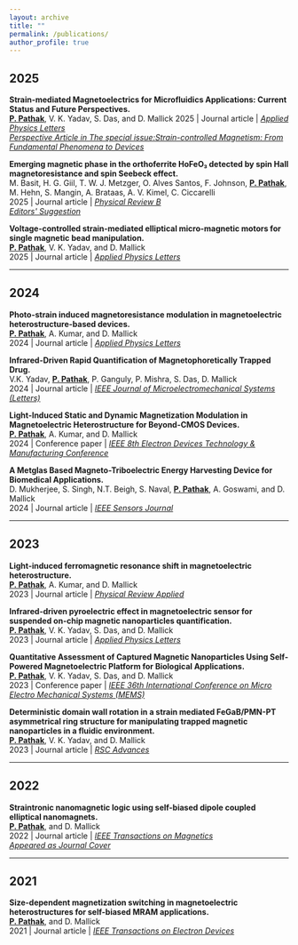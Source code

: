 ```yaml
---
layout: archive
title: ""
permalink: /publications/
author_profile: true
---
```


<style>
  .archive {
    text-align: justify;
    font-family: 'Helvetica Neue', Arial, sans-serif;
    line-height: 1.6;
    color: #333333;
    max-width: 900px; /* Adjust max-width as needed */
    margin-left: auto;
    margin-right: auto;
    padding-left: 10px; /* Reduced left padding */
    padding-right: 10px; /* Added right padding for symmetry */
    font-size: 14px;
  }

  .archive a {
    color: #007A87;
    text-decoration: none;
  }

  .archive a:hover {
    text-decoration: underline;
  }
</style>

## 2025
**Strain-mediated Magnetoelectrics for Microfluidics Applications: Current Status and Future Perspectives.**  
**[P. Pathak](https://doi.org/10.1063/5.0285155)**, V. K. Yadav, S. Das, and D. Mallick 
2025 | Journal article | *[Applied Physics Letters](https://journals.aps.org/prb/pdf/10.1063/5.0285155)*  
*[Perspective Article in The special issue:Strain-controlled Magnetism: From Fundamental Phenomena to Devices](https://journals.aps.org/prb/abstract/10.1063/5.0285155)*


**Emerging magnetic phase in the orthoferrite HoFeO₃ detected by spin Hall magnetoresistance and spin Seebeck effect.**  
M. Basit, H. G. Giil, T. W. J. Metzger, O. Alves Santos, F. Johnson, **[P. Pathak](https://journals.aps.org/prb/pdf/10.1103/q38x-g97c)**, M. Hehn, S. Mangin, A. Brataas, A. V. Kimel, C. Ciccarelli  
2025 | Journal article | *[Physical Review B](https://journals.aps.org/prb/pdf/10.1103/q38x-g97c)*  
*[Editors' Suggestion](https://journals.aps.org/prb/abstract/10.1103/q38x-g97c)*


**Voltage-controlled strain-mediated elliptical micro-magnetic motors for single magnetic bead manipulation.**  
**[P. Pathak](https://pubs.aip.org/aip/apl/article-abstract/126/7/074101/3336252/Voltage-controlled-strain-mediated-elliptical?redirectedFrom=fulltext)**, V. K. Yadav, and D. Mallick  
2025 | Journal article | *[Applied Physics Letters](https://pubs.aip.org/aip/apl/article-abstract/126/7/074101/3336252/Voltage-controlled-strain-mediated-elliptical?redirectedFrom=fulltext)*  

---

## 2024

**Photo-strain induced magnetoresistance modulation in magnetoelectric heterostructure-based devices.**  
**[P. Pathak](https://pubs.aip.org/aip/apl/article/124/11/112401/3270349/Photo-strain-induced-magnetoresistance-modulation)**, A. Kumar, and D. Mallick  
2024 | Journal article | *[Applied Physics Letters](https://pubs.aip.org/aip/apl/article/124/11/112401/3270349/Photo-strain-induced-magnetoresistance-modulation)*  

**Infrared-Driven Rapid Quantification of Magnetophoretically Trapped Drug.**  
V.K. Yadav, **[P. Pathak](https://ieeexplore.ieee.org/abstract/document/10444513)**, P. Ganguly, P. Mishra, S. Das, D. Mallick  
2024 | Journal article | *[IEEE Journal of Microelectromechanical Systems (Letters)](https://ieeexplore.ieee.org/abstract/document/10444513)*  

**Light-Induced Static and Dynamic Magnetization Modulation in Magnetoelectric Heterostructure for Beyond-CMOS Devices.**  
**[P. Pathak](https://ieeexplore.ieee.org/abstract/document/10512272)**, A. Kumar, and D. Mallick  
2024 | Conference paper | *[IEEE 8th Electron Devices Technology & Manufacturing Conference](https://ieeexplore.ieee.org/abstract/document/10512272)*  

**A Metglas Based Magneto-Triboelectric Energy Harvesting Device for Biomedical Applications.**  
D. Mukherjee, S. Singh, N.T. Beigh, S. Naval, **[P. Pathak](https://ieeexplore.ieee.org/document/10638456)**, A. Goswami, and D. Mallick  
2024 | Journal article | *[IEEE Sensors Journal](https://ieeexplore.ieee.org/document/10638456)*  

---

## 2023

**Light-induced ferromagnetic resonance shift in magnetoelectric heterostructure.**  
**[P. Pathak](https://doi.org/10.1103/PhysRevApplied.20.044055)**, A. Kumar, and D. Mallick  
2023 | Journal article | *[Physical Review Applied](https://doi.org/10.1103/PhysRevApplied.20.044055)*  

**Infrared-driven pyroelectric effect in magnetoelectric sensor for suspended on-chip magnetic nanoparticles quantification.**  
**[P. Pathak](https://doi.org/10.1063/5.0141048)**, V. K. Yadav, S. Das, and D. Mallick  
2023 | Journal article | *[Applied Physics Letters](https://doi.org/10.1063/5.0141048)*  

**Quantitative Assessment of Captured Magnetic Nanoparticles Using Self-Powered Magnetoelectric Platform for Biological Applications.**  
**[P. Pathak](https://doi.org/10.1109/MEMS49605.2023.10052508)**, V. K. Yadav, S. Das, and D. Mallick  
2023 | Conference paper | *[IEEE 36th International Conference on Micro Electro Mechanical Systems (MEMS)](https://doi.org/10.1109/MEMS49605.2023.10052508)*  

**Deterministic domain wall rotation in a strain mediated FeGaB/PMN-PT asymmetrical ring structure for manipulating trapped magnetic nanoparticles in a fluidic environment.**  
**[P. Pathak](https://doi.org/10.1039/D3RA00150D)**, V. K. Yadav, and D. Mallick  
2023 | Journal article | *[RSC Advances](https://doi.org/10.1039/D3RA00150D)*  

---

## 2022

**Straintronic nanomagnetic logic using self-biased dipole coupled elliptical nanomagnets.**  
**[P. Pathak](https://doi.org/10.1109/TMAG.2022.3199589)**, and D. Mallick  
2022 | Journal article | *[IEEE Transactions on Magnetics](https://doi.org/10.1109/TMAG.2022.3199589)*  
*[Appeared as Journal Cover](https://ieeexplore.ieee.org/abstract/document/9903018)*  

---

## 2021

**Size-dependent magnetization switching in magnetoelectric heterostructures for self-biased MRAM applications.**  
**[P. Pathak](https://doi.org/10.1109/TED.2021.3088079)**, and D. Mallick  
2021 | Journal article | *[IEEE Transactions on Electron Devices](https://doi.org/10.1109/TED.2021.3088079)*  
